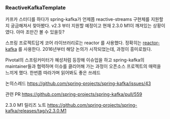 ### ReactiveKafkaTemplate

카프카 스터디를 하다가 spring-kafka가 언제쯤 reactive-streams 구현체를 지원할지 궁금해져서 찾아봤다.
v2.3 부터 지원할 예정이고 현재 2.3.0 M1이 깨져있는 상황이였다. 아마 조만간 볼 수 있을듯?

스프링 프로젝트답게 코어 라이브러리로는 reactor 를 사용했다. 정확히는 [reactor-kafka](https://github.com/reactor/reactor-kafka) 를 사용한다.
2016년부터 해당 논의가 시작되었는데, 과정이 흥미로웠다. 

Pivotal의 스프링커미터가 혜성처럼 등장해 이슈업을 하고 spring-kafka의 maintainer들과 협력하며 이슈를 클리어해 가는 과정이
오픈소스 프로젝트의 매력을 느끼게 했다. 한번쯤 따라가며 읽어봐도 좋은 쓰레드

논의스레드 https://github.com/spring-projects/spring-kafka/issues/43

관련 PR https://github.com/spring-projects/spring-kafka/pull/559

2.3.0 M1 릴리즈 노트 https://github.com/spring-projects/spring-kafka/releases/tag/v2.3.0.M1
